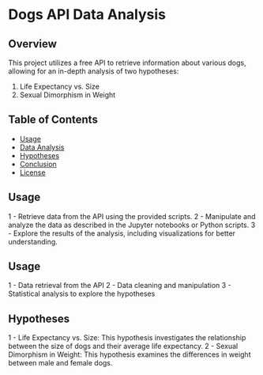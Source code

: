 # Dogs API Data Analysis

## Overview
This project utilizes a free API to retrieve information about various dogs, allowing for an in-depth analysis of two hypotheses:
1. Life Expectancy vs. Size
2. Sexual Dimorphism in Weight

## Table of Contents
- [Usage](#usage)
- [Data Analysis](#data-analysis)
- [Hypotheses](#hypotheses)
- [Conclusion](#conclusion)
- [License](#license)

## Usage
1 - Retrieve data from the API using the provided scripts.
2 - Manipulate and analyze the data as described in the Jupyter notebooks or Python scripts.
3 - Explore the results of the analysis, including visualizations for better understanding.

## Usage
1 - Data retrieval from the API
2 - Data cleaning and manipulation
3 - Statistical analysis to explore the hypotheses

## Hypotheses
1 - Life Expectancy vs. Size: This hypothesis investigates the relationship between the size of dogs and their average life expectancy.
2 - Sexual Dimorphism in Weight: This hypothesis examines the differences in weight between male and female dogs.
